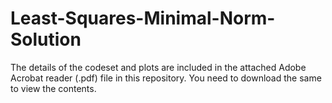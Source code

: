 # Least-Squares-Minimal-Norm-Solution

The details of the codeset and plots are included in the attached Adobe Acrobat reader (.pdf) file in this repository. 
You need to download the same to view the contents.

